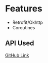 # Features

- Retrofit/Okhttp
- Coroutines
  
## API Used

[GitHub Link](https://github.com/fawazahmed0/currency-api)
  